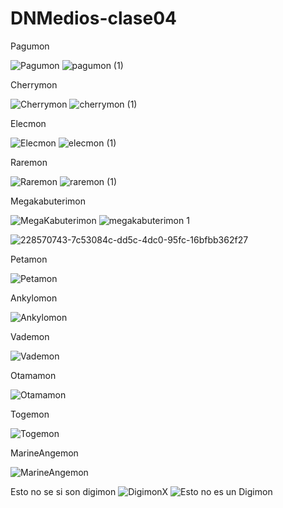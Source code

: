 # DNMedios-clase04

Pagumon

![Pagumon](https://user-images.githubusercontent.com/75258779/228570880-0662dee0-3eac-49fa-9001-d680bdc6417b.jpg)
![pagumon (1)](https://user-images.githubusercontent.com/75258779/228570908-c6860739-bd18-4b1d-995d-0230776c7178.jpeg)

Cherrymon

![Cherrymon](https://user-images.githubusercontent.com/75258779/228567701-0b16f63e-30f3-478d-8716-33a112d87035.jpeg)
![cherrymon (1)](https://user-images.githubusercontent.com/75258779/228563620-c6bc5579-4ed7-4747-bfa5-eab33a771ed2.jpeg)

Elecmon

![Elecmon](https://user-images.githubusercontent.com/75258779/228564413-65dd6b82-cbbd-4a66-9caf-535096faa8d9.jpeg)
![elecmon (1)](https://user-images.githubusercontent.com/75258779/228563661-79579bf7-0e88-4b15-bcbb-9eca97db8bf9.jpeg)

Raremon

![Raremon](https://user-images.githubusercontent.com/75258779/228567778-a8c1c271-db67-4527-aadf-fc135d53dd6d.jpeg)
![raremon (1)](https://user-images.githubusercontent.com/75258779/228567828-e8e018e8-3ce2-47c4-8c68-c6916a1d32dd.jpeg)

Megakabuterimon

![MegaKabuterimon](https://user-images.githubusercontent.com/75258779/228571072-b1c763b6-a226-4c5a-80f5-469fbf48fdb7.jpeg)
![megakabuterimon 1](https://user-images.githubusercontent.com/75258779/228571087-89f4c7ae-56bc-4048-9490-e3cf1f920ed3.jpeg)


![228570743-7c53084c-dd5c-4dc0-95fc-16bfbb362f27](https://user-images.githubusercontent.com/75258779/228572434-7174f1df-d0cc-4abc-b7d3-4762e692042c.jpeg)

Petamon

![Petamon](https://user-images.githubusercontent.com/75258779/228572459-21123834-d15a-44ea-af50-75c967862c09.jpeg)

Ankylomon

![Ankylomon](https://user-images.githubusercontent.com/75258779/228572481-3394f9b8-d054-4c94-8846-508b5bc054f5.jpeg)

Vademon

![Vademon](https://user-images.githubusercontent.com/75258779/228573159-95966155-212d-4ee8-bb4b-3d381396d106.jpeg)

Otamamon

![Otamamon](https://user-images.githubusercontent.com/75258779/228573222-cffda7eb-95f8-49ec-a9aa-fed04bc87bb3.jpeg)

Togemon

![Togemon](https://user-images.githubusercontent.com/75258779/228577902-cca21154-878e-4a64-8e92-d613da99f9cc.jpg)

MarineAngemon

![MarineAngemon](https://user-images.githubusercontent.com/75258779/228577943-ee11dee4-39e5-4af8-95bc-e0dea4d8c194.jpeg)

Esto no se si son digimon
![DigimonX](https://user-images.githubusercontent.com/75258779/228578025-3d5dc349-3065-43a4-a5b8-ba352fac0029.jpeg)
![Esto no es un Digimon](https://user-images.githubusercontent.com/75258779/228578100-17b30739-4480-4a85-ad4b-d50becd8fedb.jpeg)
